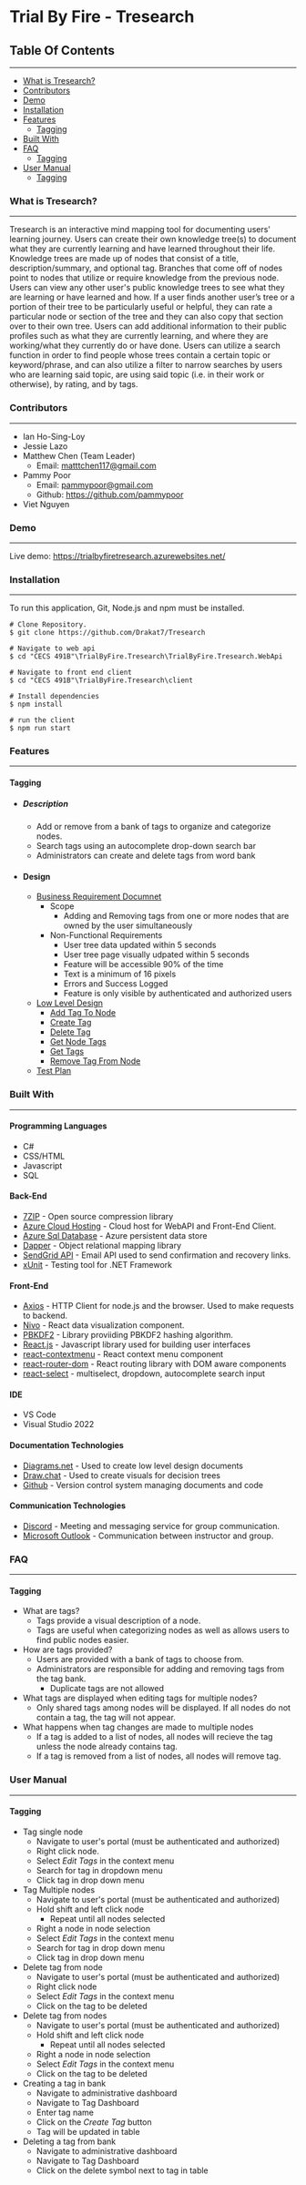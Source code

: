 # Trial By Fire - Tresearch
## Table Of Contents
--------------------------------
- [What is Tresearch?](#what-is-tresearch)
- [Contributors](#contributors)
- [Demo](#demo)
- [Installation](#installation)
- [Features](#features)
  - [Tagging](#tagging)
- [Built With](#built-with)
- [FAQ](#faq)
  - [Tagging](#tagging-1)
- [User Manual](#user-manual)
  - [Tagging](#tagging-2)
### What is Tresearch?
--------------------------------
Tresearch is an interactive mind mapping tool for documenting users' learning journey.  Users can create their own knowledge tree(s) to document what they are currently learning and have learned throughout their life. Knowledge trees are made up of nodes that consist of a title,  description/summary, and optional tag. Branches that come off of nodes point to nodes that utilize or require knowledge from the previous node. Users can view any other user's public knowledge trees to see what they are learning or have learned and how. If a user finds another user’s tree or a portion of their tree to be particularly useful or helpful, they can rate a particular node or section of the tree and they can also copy that section over to their own tree. Users can add additional information to their public profiles such as what they are currently learning, and where they are working/what they currently do or have done. Users can utilize a search function in order to find people whose trees contain a certain topic or keyword/phrase, and can also utilize a filter to narrow searches by users who are learning said topic, are using said topic (i.e. in their work or otherwise), by rating, and by tags.

### Contributors
--------------------------------
- Ian Ho-Sing-Loy
- Jessie Lazo
- Matthew Chen (Team Leader)
  - Email: matttchen117@gmail.com
- Pammy Poor
  - Email: pammypoor@gmail.com
  - Github: https://github.com/pammypoor
- Viet Nguyen

### Demo
--------------------------------
Live demo: https://trialbyfiretresearch.azurewebsites.net/

### Installation
--------------------------------
To run this application, Git, Node.js and npm must be installed. 

```
# Clone Repository. 
$ git clone https://github.com/Drakat7/Tresearch

# Navigate to web api
$ cd "CECS 491B"\TrialByFire.Tresearch\TrialByFire.Tresearch.WebApi

# Navigate to front end client
$ cd "CECS 491B"\TrialByFire.Tresearch\client

# Install dependencies
$ npm install

# run the client
$ npm run start

```

### Features
--------------------------------
#### Tagging
- ##### Description
  - Add or remove from a bank of tags to organize and categorize nodes. 
  - Search tags using an autocomplete drop-down search bar
  - Administrators can create and delete tags from word bank
- #### Design
  - [Business Requirement Documnet](https://github.com/Drakat7/Tresearch/blob/pammy/Documents/BRD.pdf)
    - Scope
      - Adding and Removing tags from one or more nodes that are owned by the user simultaneously
    - Non-Functional Requirements
      - User tree data updated within 5 seconds
      - User tree page visually udpated within 5 seconds
      - Feature will be accessible 90% of the time
      - Text is a minimum of 16 pixels
      - Errors and Success Logged
      - Feature is only visible by authenticated and authorized users
  - [Low Level Design](https://github.com/Drakat7/Tresearch/tree/main/Sequence%20Diagrams/Tagging%20Diagrams)
    - [Add Tag To Node](https://github.com/Drakat7/Tresearch/tree/main/Sequence%20Diagrams/Tagging%20Diagrams/Add%20Node%20Tag)
    - [Create Tag](https://github.com/Drakat7/Tresearch/tree/main/Sequence%20Diagrams/Tagging%20Diagrams/Create%20Tag)
    - [Delete Tag](https://github.com/Drakat7/Tresearch/tree/main/Sequence%20Diagrams/Tagging%20Diagrams/Delete%20Tag)
    - [Get Node Tags](https://github.com/Drakat7/Tresearch/tree/main/Sequence%20Diagrams/Tagging%20Diagrams/Get%20Node%20Tags) 
    - [Get Tags](https://github.com/Drakat7/Tresearch/tree/main/Sequence%20Diagrams/Tagging%20Diagrams/Get%20Tags)
    - [Remove Tag From Node](https://github.com/Drakat7/Tresearch/tree/main/Sequence%20Diagrams/Tagging%20Diagrams/Remove%20Node%20Tag)
  - [Test Plan](https://github.com/Drakat7/Tresearch/blob/main/Documents/Test%20Plan.pdf)
### Built With
--------------------------------
#### Programming Languages
- C#
- CSS/HTML
- Javascript
- SQL
#### Back-End
- [7ZIP](https://www.7-zip.org/) - Open source compression library
- [Azure Cloud Hosting](https://azure.microsoft.com/en-us/services/cloud-services/#pricing) - Cloud host for WebAPI and Front-End Client.
- [Azure Sql Database](https://azure.microsoft.com/en-us/products/azure-sql/database/) - Azure persistent data store
- [Dapper](https://github.com/DapperLib/Dapper) - Object relational mapping library
- [SendGrid API](https://sendgrid.com/) - Email API used to send confirmation and recovery links.
- [xUnit](https://xunit.net/) - Testing tool for .NET Framework
#### Front-End
- [Axios](https://axios-http.com/docs/intro) - HTTP Client for node.js and the browser. Used to make requests to backend.
- [Nivo](https://nivo.rocks/) - React data visualization component.
- [PBKDF2](https://www.npmjs.com/package/pbkdf2) - Library proviiding PBKDF2 hashing algorithm.
- [React.js](https://reactjs.org/) - Javascript library used for building user interfaces
- [react-contextmenu](https://www.npmjs.com/package/react-contextmenu) - React context menu component
- [react-router-dom](https://v5.reactrouter.com/web/guides/quick-start) - React routing library with DOM aware components
- [react-select](https://react-select.com/home) - multiselect, dropdown, autocomplete search input 
#### IDE
- VS Code 
- Visual Studio 2022
#### Documentation Technologies
- [Diagrams.net](https://www.diagrams.net/) - Used to create low level design documents
- [Draw.chat](https://draw.chat/) - Used to create visuals for decision trees
- [Github](https://github.com/) - Version control system managing documents and code
#### Communication Technologies
- [Discord](https://discord.com/) - Meeting and messaging service for group communication.
- [Microsoft Outlook](https://outlook.live.com/owa/) - Communication between instructor and group.

### FAQ
--------------------------------
#### Tagging
- What are tags?
  - Tags provide a visual description of a node. 
  - Tags are useful when categorizing nodes as well as allows users to find public nodes easier.
- How are tags provided?
  - Users are provided with a bank of tags to choose from.
  - Administrators are responsible for adding and removing tags from the tag bank.
    - Duplicate tags are not allowed
- What tags are displayed when editing tags for multiple nodes?
  - Only shared tags among nodes will be displayed. If all nodes do not contain a tag, the tag will not appear. 
- What happens when tag changes are made to multiple nodes
  - If a tag is added to a list of nodes, all nodes will recieve the tag unless the node already contains tag.
  - If a tag is removed from a list of nodes, all nodes will remove tag.
### User Manual
--------------------------------
#### Tagging
- Tag single node
  - Navigate to user's portal (must be authenticated and authorized)
  - Right click node.
  - Select *Edit Tags* in the context menu
  - Search for tag in dropdown menu
  - Click tag in drop down menu
- Tag Multiple nodes
  - Navigate to user's portal (must be authenticated and authorized)
  - Hold shift and left click node
    - Repeat until all nodes selected
  - Right a node in node selection
  - Select *Edit Tags* in the context menu
  - Search for tag in drop down menu
  - Click tag in drop down menu
- Delete tag from node
  - Navigate to user's portal (must be authenticated and authorized)
  - Right click node
  - Select *Edit Tags* in the context menu
  - Click on the tag to be deleted
- Delete tag from nodes
  - Navigate to user's portal (must be authenticated and authorized)
  - Hold shift and left click node
    - Repeat until all nodes selected
  - Right a node in node selection
  - Select *Edit Tags* in the context menu
  - Click on the tag to be deleted
- Creating a tag in bank
  - Navigate to administrative dashboard
  - Navigate to Tag Dashboard
  - Enter tag name
  - Click on the *Create Tag* button
  - Tag will be updated in table
- Deleting a tag from bank
  - Navigate to administrative dashboard
  - Navigate to Tag Dashboard
  - Click on the delete symbol next to tag in table
